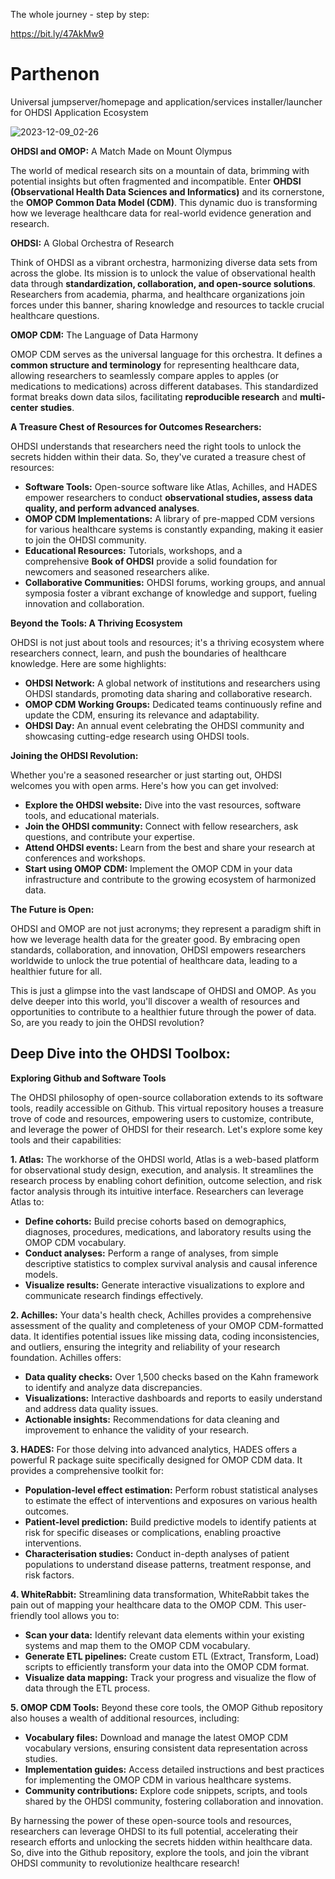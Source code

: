 The whole journey - step by step:

https://bit.ly/47AkMw9

# Parthenon
Universal jumpserver/homepage and application/services installer/launcher for OHDSI Application Ecosystem

![2023-12-09_02-26](https://github.com/acumenus/Parthenon/assets/126921002/67d3b4e8-eb0b-42a7-9124-0ce865ae3e45)

**OHDSI and OMOP:** A Match Made on Mount Olympus

The world of medical research sits on a mountain of data, brimming with potential insights but often fragmented and incompatible. Enter **OHDSI (Observational Health Data Sciences and Informatics)** and its cornerstone, the **OMOP Common Data Model (CDM)**. This dynamic duo is transforming how we leverage healthcare data for real-world evidence generation and research.

**OHDSI:** A Global Orchestra of Research

Think of OHDSI as a vibrant orchestra, harmonizing diverse data sets from across the globe. Its mission is to unlock the value of observational health data through **standardization, collaboration, and open-source solutions**. Researchers from academia, pharma, and healthcare organizations join forces under this banner, sharing knowledge and resources to tackle crucial healthcare questions.

**OMOP CDM:** The Language of Data Harmony

OMOP CDM serves as the universal language for this orchestra. It defines a **common structure and terminology** for representing healthcare data, allowing researchers to seamlessly compare apples to apples (or medications to medications) across different databases. This standardized format breaks down data silos, facilitating **reproducible research** and **multi-center studies**.

**A Treasure Chest of Resources for Outcomes Researchers:**

OHDSI understands that researchers need the right tools to unlock the secrets hidden within their data. So, they've curated a treasure chest of resources:

- **Software Tools:** Open-source software like Atlas, Achilles, and HADES empower researchers to conduct **observational studies, assess data quality, and perform advanced analyses**.
- **OMOP CDM Implementations:** A library of pre-mapped CDM versions for various healthcare systems is constantly expanding, making it easier to join the OHDSI community.
- **Educational Resources:** Tutorials, workshops, and a comprehensive **Book of OHDSI** provide a solid foundation for newcomers and seasoned researchers alike.
- **Collaborative Communities:** OHDSI forums, working groups, and annual symposia foster a vibrant exchange of knowledge and support, fueling innovation and collaboration.

**Beyond the Tools: A Thriving Ecosystem**

OHDSI is not just about tools and resources; it's a thriving ecosystem where researchers connect, learn, and push the boundaries of healthcare knowledge. Here are some highlights:

- **OHDSI Network:** A global network of institutions and researchers using OHDSI standards, promoting data sharing and collaborative research.
- **OMOP CDM Working Groups:** Dedicated teams continuously refine and update the CDM, ensuring its relevance and adaptability.
- **OHDSI Day:** An annual event celebrating the OHDSI community and showcasing cutting-edge research using OHDSI tools.

**Joining the OHDSI Revolution:**

Whether you're a seasoned researcher or just starting out, OHDSI welcomes you with open arms. Here's how you can get involved:

- **Explore the OHDSI website:** Dive into the vast resources, software tools, and educational materials.
- **Join the OHDSI community:** Connect with fellow researchers, ask questions, and contribute your expertise.
- **Attend OHDSI events:** Learn from the best and share your research at conferences and workshops.
- **Start using OMOP CDM:** Implement the OMOP CDM in your data infrastructure and contribute to the growing ecosystem of harmonized data.

**The Future is Open:**

OHDSI and OMOP are not just acronyms; they represent a paradigm shift in how we leverage health data for the greater good. By embracing open standards, collaboration, and innovation, OHDSI empowers researchers worldwide to unlock the true potential of healthcare data, leading to a healthier future for all.

This is just a glimpse into the vast landscape of OHDSI and OMOP. As you delve deeper into this world, you'll discover a wealth of resources and opportunities to contribute to a healthier future through the power of data. So, are you ready to join the OHDSI revolution?

## **Deep Dive into the OHDSI Toolbox:**

**Exploring Github and Software Tools**

The OHDSI philosophy of open-source collaboration extends to its software tools, readily accessible on Github. This virtual repository houses a treasure trove of code and resources, empowering users to customize, contribute, and leverage the power of OHDSI for their research. Let's explore some key tools and their capabilities:

**1. Atlas:** The workhorse of the OHDSI world, Atlas is a web-based platform for observational study design, execution, and analysis. It streamlines the research process by enabling cohort definition, outcome selection, and risk factor analysis through its intuitive interface. Researchers can leverage Atlas to:

- **Define cohorts:** Build precise cohorts based on demographics, diagnoses, procedures, medications, and laboratory results using the OMOP CDM vocabulary.
- **Conduct analyses:** Perform a range of analyses, from simple descriptive statistics to complex survival analysis and causal inference models.
- **Visualize results:** Generate interactive visualizations to explore and communicate research findings effectively.

**2. Achilles:** Your data's health check, Achilles provides a comprehensive assessment of the quality and completeness of your OMOP CDM-formatted data. It identifies potential issues like missing data, coding inconsistencies, and outliers, ensuring the integrity and reliability of your research foundation. Achilles offers:

- **Data quality checks:** Over 1,500 checks based on the Kahn framework to identify and analyze data discrepancies.
- **Visualizations:** Interactive dashboards and reports to easily understand and address data quality issues.
- **Actionable insights:** Recommendations for data cleaning and improvement to enhance the validity of your research.

**3. HADES:** For those delving into advanced analytics, HADES offers a powerful R package suite specifically designed for OMOP CDM data. It provides a comprehensive toolkit for:

- **Population-level effect estimation:** Perform robust statistical analyses to estimate the effect of interventions and exposures on various health outcomes.
- **Patient-level prediction:** Build predictive models to identify patients at risk for specific diseases or complications, enabling proactive interventions.
- **Characterisation studies:** Conduct in-depth analyses of patient populations to understand disease patterns, treatment response, and risk factors.

**4. WhiteRabbit:** Streamlining data transformation, WhiteRabbit takes the pain out of mapping your healthcare data to the OMOP CDM. This user-friendly tool allows you to:

- **Scan your data:** Identify relevant data elements within your existing systems and map them to the OMOP CDM vocabulary.
- **Generate ETL pipelines:** Create custom ETL (Extract, Transform, Load) scripts to efficiently transform your data into the OMOP CDM format.
- **Visualize data mapping:** Track your progress and visualize the flow of data through the ETL process.

**5. OMOP CDM Tools:** Beyond these core tools, the OMOP Github repository also houses a wealth of additional resources, including:

- **Vocabulary files:** Download and manage the latest OMOP CDM vocabulary versions, ensuring consistent data representation across studies.
- **Implementation guides:** Access detailed instructions and best practices for implementing the OMOP CDM in various healthcare systems.
- **Community contributions:** Explore code snippets, scripts, and tools shared by the OHDSI community, fostering collaboration and innovation.

By harnessing the power of these open-source tools and resources, researchers can leverage OHDSI to its full potential, accelerating their research efforts and unlocking the secrets hidden within healthcare data. So, dive into the Github repository, explore the tools, and join the vibrant OHDSI community to revolutionize healthcare research!

